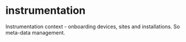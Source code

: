 # instrumentation
Instrumentation context - onboarding devices, sites and installations. So meta-data management.
